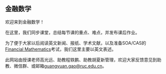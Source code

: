 ## 金融数学

欢迎来到金融数学！

在这里，我们同步课堂，总结每节课的重点、难点，并发布课后作业。

为了便于大家以后阅读英文新闻、报纸、学术文献，以及准备SOA/CAS的[Financial Mathematics](https://www.soa.org/education/exam-req/edu-exam-fm-detail/)考试，我们这里主要以英文表述。

此网站由授课老师高光远、助教程轶鹏、助教胡夏新管理，欢迎大家反馈意见到助教、微信群、或邮箱<guangyuan.gao@ruc.edu.cn>。
